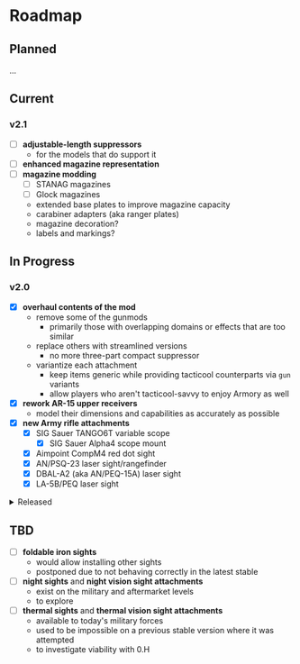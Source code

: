 # Roadmap

## Planned

...

## Current

### v2.1

- [ ] **adjustable-length suppressors**
  - for the models that do support it
- [ ] **enhanced magazine representation**
- [ ] **magazine modding**
  - [ ] STANAG magazines
  - [ ] Glock magazines
  - extended base plates to improve magazine capacity
  - carabiner adapters (aka ranger plates)
  - magazine decoration?
  - labels and markings?

## In Progress

### v2.0

- [x] **overhaul contents of the mod**
  - remove some of the gunmods
    - primarily those with overlapping domains or effects that are too similar
  - replace others with streamlined versions
    - no more three-part compact suppressor
  - variantize each attachment
    - keep items generic while providing tacticool counterparts via `gun` variants
    - allow players who aren't tacticool-savvy to enjoy Armory as well
- [x] **rework AR-15 upper receivers**
  - model their dimensions and capabilities as accurately as possible
- [x] **new Army rifle attachments**
  - [x] SIG Sauer TANGO6T variable scope
    - [x] SIG Sauer Alpha4 scope mount
  - [x] Aimpoint CompM4 red dot sight
  - [x] AN/PSQ-23 laser sight/rangefinder
  - [x] DBAL-A2 (aka AN/PEQ-15A) laser sight
  - [x] LA-5B/PEQ laser sight

<details>
	<summary>Released</summary>

## Released

### v1.1

- [x] **variable-zoom scopes**
- [x] **SOPMOD attachments**
  - [x] Block I
    - [x] KAC QDSS NT4 suppressor
    - [x] Aimpoint CompM2
    - [x] Leupold Mark 4 MR/T 2.5-8x36mm variable scope
    - [x] Trijicon RX01 reflex sight
      - [x] Trijicon RX14 Picatinny mount
  - [x] Block II
    - [x] EOTech 553 holographic sight
    - [x] EOTech EXPS3-0 holographic sight
    - [x] Elcan SpecterDR 1—4× scope
    - [x] Docter MRD
- [x] **audit installation time**
  - QD devices should behave as such

## v1.0

- [x] **remodel existing attachments**
- [x] **new attachments**
  - [x] suppressors
  - [x] muzzle brakes
  - [x] reflex sights
  - [x] scopes
  - [x] suppressor covers
  - [x] laser sights
  - [x] foregrips
  - [x] etc.
- [x] **QD suppressor mounting**
- [x] **specialized sight mounts**

</details>

## TBD

- [ ] **foldable iron sights**
  - would allow installing other sights
  - postponed due to not behaving correctly in the latest stable
- [ ] **night sights** and **night vision sight attachments**
  - exist on the military and aftermarket levels
  - to explore
- [ ] **thermal sights** and **thermal vision sight attachments**
  - available to today's military forces
  - used to be impossible on a previous stable version where it was attempted
  - to investigate viability with 0.H
